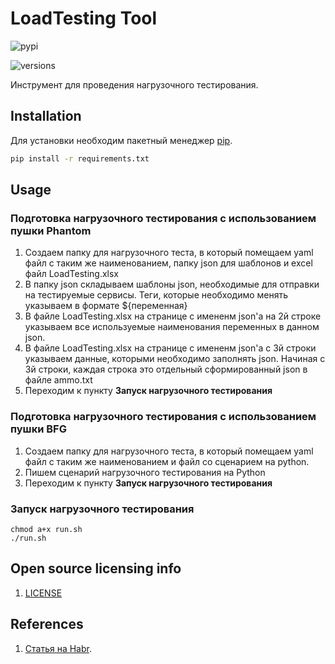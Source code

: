 # LoadTesting Tool #
![pypi](https://img.shields.io/pypi/v/pybadges.svg)

![versions](https://img.shields.io/pypi/pyversions/pybadges.svg)

Инструмент для проведения нагрузочного тестирования.

## Installation
Для установки необходим пакетный менеджер [pip](https://pip.pypa.io/en/stable/).

```bash
pip install -r requirements.txt
```

## Usage
### Подготовка нагрузочного тестирования с использованием пушки Phantom
1. Создаем папку для нагрузочного теста, в который помещаем yaml файл с таким же наименованием, папку json для шаблонов и excel файл LoadTesting.xlsx
2. В папку json складываем шаблоны json, необходимые для отправки на тестируемые сервисы. Теги, которые необходимо менять указываем в формате ${переменная}
3. В файле LoadTesting.xlsx на странице с имененм json'а на 2й строке указываем все используемые наименования переменных в данном json.
4. В файле LoadTesting.xlsx на странице с имененм json'а c 3й строки указываем данные, которыми необходимо заполнять json. Начиная с 3й строки, каждая строка это отдельный сформированный json в файле ammo.txt
5. Переходим к пункту **Запуск нагрузочного тестирования**


### Подготовка нагрузочного тестирования с использованием пушки BFG
1. Создаем папку для нагрузочного теста, в который помещаем yaml файл с таким же наименованием и файл со сценарием на python.
2. Пишем сценарий нагрузочного тестирования на Python
3. Переходим к пункту **Запуск нагрузочного тестирования**


### Запуск нагрузочного тестирования
```shell
chmod a+x run.sh
./run.sh
```


## Open source licensing info
1. [LICENSE](LICENSE)


## References
1. [Статья на Habr](https://habr.com/ru/companies/hofftech/articles/739932/).
